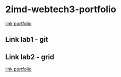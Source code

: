 # 2imd-webtech3-portfolio
[link portfolio](https://github.com/Elkeborr/2imd-webtech3-portfolio)

## Link lab1 - git

## Link lab2 - grid

[link portfolio](https://github.com/Elkeborr/2imd-webtech3-portfolio/tree/lab2/lab2%20-%20grid/IMDstagram)

